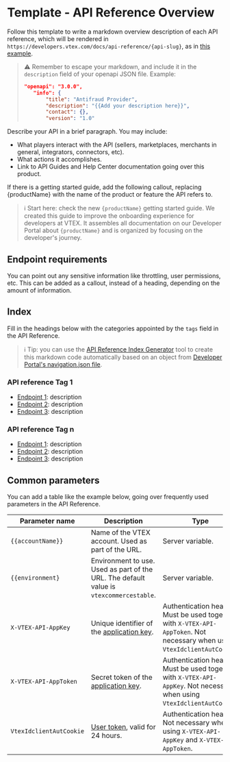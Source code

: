 # Template - API Reference Overview

Follow this template to write a markdown overview description of each API reference, which will be rendered in `https://developers.vtex.com/docs/api-reference/{api-slug}`, as in [this example](https://developers.vtex.com/docs/api-reference/promotions-and-taxes-api).

>⚠️ Remember to escape your markdown, and include it in the `description` field of your openapi JSON file. Example:
>```json
>"openapi": "3.0.0",
>    "info": {
>        "title": "Antifraud Provider",
>        "description": "{{Add your description here}}",
>        "contact": {},
>        "version": "1.0"
>```

Describe your API in a brief paragraph. You may include:

- What players interact with the API (sellers, marketplaces, merchants in general, integrators, connectors, etc).
- What actions it accomplishes.
- Link to API Guides and Help Center documentation going over this product.

If there is a getting started guide, add the following callout, replacing {productName} with the name of the product or feature the API refers to.

>ℹ️ Start here: check the new `{productName}` getting started guide. We created this guide to improve the onboarding experience for developers at VTEX. It assembles all documentation on our Developer Portal about  `{productName}` and is organized by focusing on the developer's journey.

## Endpoint requirements
You can point out any sensitive information like throttling, user permissions, etc. This can be added as a callout, instead of a heading, depending on the amount of information.

## Index

Fill in the headings below with the categories appointed by the `tags` field in the API Reference.

>ℹ Tip: you can use the [API Reference Index Generator](https://developers.vtex.com/editor/api-index) tool to create this markdown code automatically based on an object from [Developer Portal's navigation.json file](https://github.com/vtexdocs/devportal/blob/main/public/navigation.json).

### API reference Tag 1

- [Endpoint 1](link): description
- [Endpoint 2](link): description
- [Endpoint 3](link): description


### API reference Tag n

- [Endpoint 1](link): description
- [Endpoint 2](link): description
- [Endpoint 3](link): description

## Common parameters

You can add a table like the example below, going over frequently used parameters in the API Reference.

| Parameter name | Description | Type |
| - | - | - |
| `{{accountName}}` | Name of the VTEX account. Used as part of the URL. | Server variable. |
| `{{environment}` | Environment to use. Used as part of the URL. The default value is `vtexcommercestable`. | Server variable. |
| `X-VTEX-API-AppKey` | Unique identifier of the [application key](https://developers.vtex.com/docs/guides/api-authentication-using-application-keys). | Authentication header. Must be used together with `X-VTEX-API-AppToken`. Not necessary when using `VtexIdclientAutCookie`. |
| `X-VTEX-API-AppToken` | Secret token of the [application key](https://developers.vtex.com/docs/guides/api-authentication-using-application-keys). | Authentication header. Must be used together with `X-VTEX-API-AppKey`. Not necessary when using `VtexIdclientAutCookie`. |
| `VtexIdclientAutCookie` | [User token](https://developers.vtex.com/docs/guides/api-authentication-using-user-tokens), valid for 24 hours. | Authentication header. Not necessary when using `X-VTEX-API-AppKey` and `X-VTEX-API-AppToken`. |

